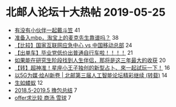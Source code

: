 # 北邮人论坛十大热帖 2019-05-25

- [有没有小伙伴一起戴斗笠](https://bbs.byr.cn/article/Talking/6123374) 41
- [准备入mbp，淘宝上的麦克先生靠谱吗？](https://bbs.byr.cn/article/Notebook/179138) 38
- [【比较】国家互联网应急中心 vs 中国移动总部](https://bbs.byr.cn/article/Job/2033345) 24
- [【出单车】毕业党低价出普通自行车啦！！！！](https://bbs.byr.cn/article/Cycling/172362) 21
- [如果能在研究生阶段找到人生伴侣，那将是这三年最大的收获](https://bbs.byr.cn/article/Friends/1926064) 20
- [【转】超神准！星座小王子独创的新型占卜、來一起試玩一下！](https://bbs.byr.cn/article/Constellations/326533) 16
- [以5G为媒·绘AI新卷 | 北邮第三届人工智能论坛精彩继续 (转载)](https://bbs.byr.cn/article/Selfsupport/23007) 14
- [生如蝼蚁](https://bbs.byr.cn/article/Feeling/3112153) 12
- [2018.5-2019.5 撸包总结](https://bbs.byr.cn/article/DIYLife/47138) 7
- [offer求比较 商汤 雪球](https://bbs.byr.cn/article/WorkLife/1123856) 7



